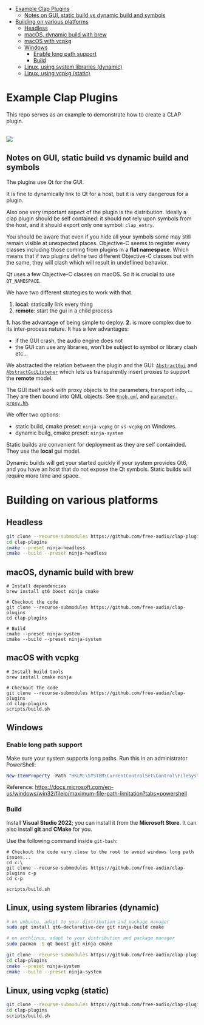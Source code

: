 - [Example Clap Plugins](#example-clap-plugins)
  - [Notes on GUI, static build vs dynamic build and symbols](#notes-on-gui-static-build-vs-dynamic-build-and-symbols)
- [Building on various platforms](#building-on-various-platforms)
  - [Headless](#headless)
  - [macOS, dynamic build with brew](#macos-dynamic-build-with-brew)
  - [macOS with vcpkg](#macos-with-vcpkg)
  - [Windows](#windows)
    - [Enable long path support](#enable-long-path-support)
    - [Build](#build)
  - [Linux, using system libraries (dynamic)](#linux-using-system-libraries-dynamic)
  - [Linux, using vcpkg (static)](#linux-using-vcpkg-static)

# Example Clap Plugins

This repo serves as an example to demonstrate how to create a CLAP plugin.

<br/><a href="https://repology.org/project/clap-plugins/versions" target="_blank" rel="noopener" title="Packaging status"><img src="https://repology.org/badge/vertical-allrepos/clap-plugins.svg"></a>

## Notes on GUI, static build vs dynamic build and symbols

The plugins use Qt for the GUI.

It is fine to dynamically link to Qt for a host, but it is very dangerous for a plugin.

Also one very important aspect of the plugin is the distribution.
Ideally a clap plugin should be self contained: it should not rely upon symbols from the host,
and it should export only one symbol: `clap_entry`.

You should be aware that even if you hide all your symbols some may still remain visible
at unexpected places. Objective-C seems to register every classes including those coming from
plugins in a **flat namespace**. Which means that if two plugins define two different
Objective-C classes but with the same, they will clash which will result in undeflined behavior.

Qt uses a few Objective-C classes on macOS. So it is crucial to use `QT_NAMESPACE`.

We have two different strategies to work with that.
1. **local**: statically link every thing
2. **remote**: start the gui in a child process

**1.** has the advantage of being simple to deploy.
**2.** is more complex due to its inter-process nature. It has a few advantages:
- if the GUI crash, the audio engine does not
- the GUI can use any libraries, won't be subject to symbol or library clash etc...

We abstracted the relation between the plugin and the GUI:
[`AbstractGui`](plugins/gui/abstract-gui.hh) and [`AbstractGuiListener`](plugins/gui/abstract-gui-listener.hh)
which lets us transparently insert proxies to support the **remote** model.

The GUI itself work with proxy objects to the parameters, transport info, ...
They are then bound into QML objects.
See [`Knob.qml`](plugins/gui/qml/clap/Knob.qml) and [`parameter-proxy.hh`](plugins/gui/parameter-proxy.hh).

We offer two options:
- static build, cmake preset: `ninja-vcpkg` or `vs-vcpkg` on Windows.
- dynamic builg, cmake preset: `ninja-system`

Static builds are convenient for deployment as they are self containded. They use the **local** gui model.

Dynamic builds will get your started quickly if your system provides Qt6,
and you have an host that do not expose the Qt symbols.
Static builds will require more time and space.

# Building on various platforms

## Headless

```bash
git clone --recurse-submodules https://github.com/free-audio/clap-plugins
cd clap-plugins
cmake --preset ninja-headless
cmake --build --preset ninja-headless
```

## macOS, dynamic build with brew

```shell
# Install dependencies
brew install qt6 boost ninja cmake

# Checkout the code
git clone --recurse-submodules https://github.com/free-audio/clap-plugins
cd clap-plugins

# Build
cmake --preset ninja-system
cmake --build --preset ninja-system
```

## macOS with vcpkg

```shell
# Install build tools
brew install cmake ninja

# Checkout the code
git clone --recurse-submodules https://github.com/free-audio/clap-plugins
cd clap-plugins
scripts/build.sh
```

## Windows

### Enable long path support

Make sure your system supports long paths. Run this in an administrator PowerShell:

```powershell
New-ItemProperty -Path "HKLM:\SYSTEM\CurrentControlSet\Control\FileSystem" -Name "LongPathsEnabled" -Value 1 -PropertyType DWORD -Force
```

Reference: https://docs.microsoft.com/en-us/windows/win32/fileio/maximum-file-path-limitation?tabs=powershell

### Build

Install **Visual Studio 2022**; you can install it from the **Microsoft Store**. It can also install **git** and **CMake** for you.

Use the following command inside `git-bash`:
```git-bash
# Checkout the code very close to the root to avoid windows long path issues...
cd c:\
git clone --recurse-submodules https://github.com/free-audio/clap-plugins c-p
cd c-p

scripts/build.sh
```

## Linux, using system libraries (dynamic)

```bash
# on unbuntu, adapt to your distribution and package manager
sudo apt install qt6-declarative-dev git ninja-build cmake

# on archlinux, adapt to your distribution and package manager
sudo pacman -S qt boost git ninja cmake

git clone --recurse-submodules https://github.com/free-audio/clap-plugins
cd clap-plugins
cmake --preset ninja-system
cmake --build --preset ninja-system
```

## Linux, using vcpkg (static)

```bash
git clone --recurse-submodules https://github.com/free-audio/clap-plugins
cd clap-plugins
scripts/build.sh
```
